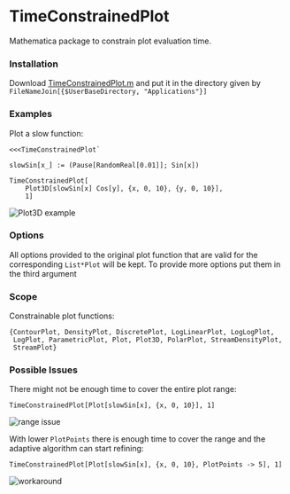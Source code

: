 TimeConstrainedPlot
===================

Mathematica package to constrain plot evaluation time.

### Installation
Download [TimeConstrainedPlot.m](https://github.com/simonschmidt/TimeConstrainedPlot/raw/master/TimeConstrainedPlot.m) and put it in the directory given by `FileNameJoin[{$UserBaseDirectory, "Applications"}]`


### Examples

Plot a slow function:

    <<<TimeConstrainedPlot`

    slowSin[x_] := (Pause[RandomReal[0.01]]; Sin[x])

    TimeConstrainedPlot[
        Plot3D[slowSin[x] Cos[y], {x, 0, 10}, {y, 0, 10}],
        1]

![Plot3D example](http://simonschmidt.github.io/TimeConstrainedPlot/images/plot3d.png)

### Options

All options provided to the original plot function that are valid
for the corresponding `List*Plot` will be kept. To provide more options put them in the third argument

### Scope

Constrainable plot functions:

    {ContourPlot, DensityPlot, DiscretePlot, LogLinearPlot, LogLogPlot,
     LogPlot, ParametricPlot, Plot, Plot3D, PolarPlot, StreamDensityPlot,
     StreamPlot}

### Possible Issues

There might not be enough time to cover the entire plot range:

    TimeConstrainedPlot[Plot[slowSin[x], {x, 0, 10}], 1]

![range issue](http://simonschmidt.github.io/TimeConstrainedPlot/images/range-issue.png)


With lower `PlotPoints` there is enough time to cover the range and the adaptive algorithm can start refining:

    TimeConstrainedPlot[Plot[slowSin[x], {x, 0, 10}, PlotPoints -> 5], 1]

![workaround](http://simonschmidt.github.io/TimeConstrainedPlot/images/range-issue-fix.png)


